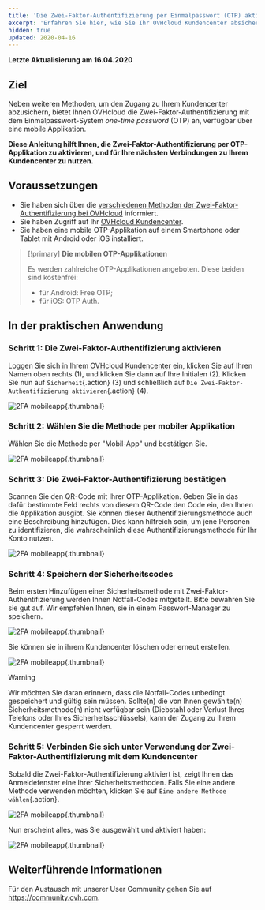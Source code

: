 ```yaml
---
title: 'Die Zwei-Faktor-Authentifizierung per Einmalpasswort (OTP) aktivieren'
excerpt: 'Erfahren Sie hier, wie Sie Ihr OVHcloud Kundencenter absichern können, indem Sie die Zwei-Faktor-Authentifizierung per mobiler OTP-Applikation aktivieren'
hidden: true
updated: 2020-04-16
---
```


**Letzte Aktualisierung am 16.04.2020**

## Ziel

Neben weiteren Methoden, um den Zugang zu Ihrem Kundencenter abzusichern, bietet Ihnen OVHcloud die Zwei-Faktor-Authentifizierung mit dem Einmalpasswort-System *one-time password* (OTP) an, verfügbar über eine mobile Applikation. 

**Diese Anleitung hilft Ihnen, die Zwei-Faktor-Authentifizierung per OTP-Applikation zu aktivieren, und für Ihre nächsten Verbindungen zu Ihrem Kundencenter zu nutzen.**

## Voraussetzungen

- Sie haben sich über die [verschiedenen Methoden der Zwei-Faktor-Authentifizierung bei OVHcloud](/pages/account_and_service_management/account_information/secure-ovhcloud-account-with-2fa) informiert.
- Sie haben Zugriff auf Ihr [OVHcloud Kundencenter](https://www.ovh.com/auth/?action=gotomanager&from=https://www.ovh.de/&ovhSubsidiary=de).
- Sie haben eine mobile OTP-Applikation auf einem Smartphone oder Tablet mit Android oder iOS installiert.

> [!primary]
>**Die mobilen OTP-Applikationen**
>
> Es werden zahlreiche OTP-Applikationen angeboten. Diese beiden sind kostenfrei:
> 
> - für Android: Free OTP;
> - für iOS: OTP Auth.
> 

## In der praktischen Anwendung

### Schritt 1: Die Zwei-Faktor-Authentifizierung aktivieren

Loggen Sie sich in Ihrem [OVHcloud Kundencenter](https://www.ovh.com/auth/?action=gotomanager&from=https://www.ovh.de/&ovhSubsidiary=de) ein, klicken Sie auf Ihren Namen oben rechts (1), und klicken Sie dann auf Ihre Initialen (2). Klicken Sie nun auf `Sicherheit`{.action} (3) und schließlich auf `Die Zwei-Faktor-Authentifizierung aktivieren`{.action} (4).

![2FA mobileapp](images/hub2FA.png){.thumbnail}


### Schritt 2: Wählen Sie die Methode per mobiler Applikation

Wählen Sie die Methode per "Mobil-App" und bestätigen Sie.

![2FA mobileapp](images/2famobileapp1edit.png){.thumbnail}

### Schritt 3: Die Zwei-Faktor-Authentifizierung bestätigen

Scannen Sie den QR-Code mit Ihrer OTP-Applikation. Geben Sie in das dafür bestimmte Feld rechts von diesem QR-Code den Code ein, den Ihnen die Applikation ausgibt. Sie können dieser Authentifizierungsmethode auch eine Beschreibung hinzufügen. Dies kann hilfreich sein, um jene Personen zu identifizieren, die wahrscheinlich diese Authentifizierungsmethode für Ihr Konto nutzen. 

![2FA mobileapp](images/2famobileapp2.png){.thumbnail}

### Schritt 4: Speichern der Sicherheitscodes

Beim ersten Hinzufügen einer Sicherheitsmethode mit Zwei-Faktor-Authentifizierung werden Ihnen Notfall-Codes mitgeteilt. Bitte bewahren Sie sie gut auf.  Wir empfehlen Ihnen, sie in einem Passwort-Manager zu speichern.

![2FA mobileapp](images/2facodes.png){.thumbnail}

Sie können sie in ihrem Kundencenter löschen oder erneut erstellen.

![2FA mobileapp](images/2facodesaction.png){.thumbnail}

> [!warning]
>
> Wir möchten Sie daran erinnern, dass die Notfall-Codes unbedingt gespeichert und gültig sein müssen. Sollte(n) die von Ihnen gewählte(n) Sicherheitsmethode(n) nicht verfügbar sein (Diebstahl oder Verlust Ihres Telefons oder Ihres Sicherheitsschlüssels), kann der Zugang zu Ihrem Kundencenter gesperrt werden.
> 
> 

### Schritt 5: Verbinden Sie sich unter Verwendung der Zwei-Faktor-Authentifizierung mit dem Kundencenter

Sobald die Zwei-Faktor-Authentifizierung aktiviert ist, zeigt Ihnen das Anmeldefenster eine Ihrer Sicherheitsmethoden. Falls Sie eine andere Methode verwenden möchten, klicken Sie auf `Eine andere Methode wählen`{.action}.

![2FA mobileapp](images/2famobileapploginedit.png){.thumbnail}

Nun erscheint alles, was Sie ausgewählt und aktiviert haben:

![2FA mobileapp](images/2faloginchoice.png){.thumbnail}

## Weiterführende Informationen

Für den Austausch mit unserer User Community gehen Sie auf <https://community.ovh.com>.